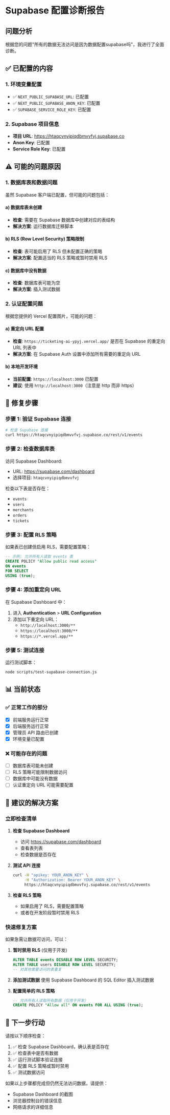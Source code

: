 # Supabase 配置诊断报告

## 问题分析

根据您的问题"所有的数据无法访问是因为数据配置supabase吗"，我进行了全面诊断。

## ✅ 已配置的内容

### 1. 环境变量配置
- ✅ `NEXT_PUBLIC_SUPABASE_URL`: 已配置
- ✅ `NEXT_PUBLIC_SUPABASE_ANON_KEY`: 已配置
- ✅ `SUPABASE_SERVICE_ROLE_KEY`: 已配置

### 2. Supabase 项目信息
- **项目 URL**: https://htaqcvnyipiqdbmvvfvj.supabase.co
- **Anon Key**: 已配置
- **Service Role Key**: 已配置

## ⚠️ 可能的问题原因

### 1. 数据库表和数据问题
虽然 Supabase 客户端已配置，但可能的问题包括：

#### a) 数据库表未创建
- **检查**: 需要在 Supabase 数据库中创建对应的表结构
- **解决方案**: 运行数据库迁移脚本

#### b) RLS (Row Level Security) 策略限制
- **检查**: 表可能启用了 RLS 但未配置正确的策略
- **解决方案**: 配置适当的 RLS 策略或暂时禁用 RLS

#### c) 数据库中没有数据
- **检查**: 数据库表可能为空
- **解决方案**: 插入测试数据

### 2. 认证配置问题

根据您提供的 Vercel 配置图片，可能的问题：

#### a) 重定向 URL 配置
- **检查**: `https://ticketing-ai-ypyj.vercel.app/` 是否在 Supabase 的重定向 URL 列表中
- **解决方案**: 在 Supabase Auth 设置中添加所有需要的重定向 URL

#### b) 本地开发环境
- **当前配置**: `https://localhost:3000` 已配置
- **建议**: 使用 `http://localhost:3000`（注意是 http 而非 https）

## 🔧 修复步骤

### 步骤 1: 验证 Supabase 连接

```bash
# 检查 Supabase 连接
curl https://htaqcvnyipiqdbmvvfvj.supabase.co/rest/v1/events
```

### 步骤 2: 检查数据库表

访问 Supabase Dashboard:
- URL: https://supabase.com/dashboard
- 选择项目: `htaqcvnyipiqdbmvvfvj`

检查以下表是否存在：
- `events`
- `users`
- `merchants`
- `orders`
- `tickets`

### 步骤 3: 配置 RLS 策略

如果表已创建但启用 RLS，需要配置策略：

```sql
-- 示例: 允许所有人读取 events 表
CREATE POLICY "Allow public read access" 
ON events 
FOR SELECT 
USING (true);
```

### 步骤 4: 添加重定向 URL

在 Supabase Dashboard 中：
1. 进入 **Authentication** > **URL Configuration**
2. 添加以下重定向 URL：
   - `http://localhost:3000/**`
   - `https://localhost:3000/**`
   - `https://*.vercel.app/**`

### 步骤 5: 测试连接

运行测试脚本：

```bash
node scripts/test-supabase-connection.js
```

## 📊 当前状态

### ✅ 正常工作的部分
- [x] 前端服务运行正常
- [x] 后端服务运行正常
- [x] 管理员 API 路由已创建
- [x] 环境变量已配置

### ❌ 可能存在的问题
- [ ] 数据库表可能未创建
- [ ] RLS 策略可能限制数据访问
- [ ] 数据库中可能没有数据
- [ ] 认证重定向 URL 可能需要配置

## 🎯 建议的解决方案

### 立即检查清单

1. **检查 Supabase Dashboard**
   - 访问 https://supabase.com/dashboard
   - 查看表列表
   - 检查数据是否存在

2. **测试 API 连接**
   ```bash
   curl -H "apikey: YOUR_ANON_KEY" \
        -H "Authorization: Bearer YOUR_ANON_KEY" \
        https://htaqcvnyipiqdbmvvfvj.supabase.co/rest/v1/events
   ```

3. **检查 RLS 策略**
   - 如果启用了 RLS，需要配置策略
   - 或者在开发阶段暂时禁用 RLS

### 快速修复方案

如果急需让数据可访问，可以：

1. **暂时禁用 RLS** (仅用于开发)
   ```sql
   ALTER TABLE events DISABLE ROW LEVEL SECURITY;
   ALTER TABLE users DISABLE ROW LEVEL SECURITY;
   -- 对其他需要访问的表重复
   ```

2. **添加测试数据**
   使用 Supabase Dashboard 的 SQL Editor 插入测试数据

3. **配置简单的 RLS 策略**
   ```sql
   -- 允许所有人读取所有数据（仅用于开发）
   CREATE POLICY "Allow all" ON events FOR ALL USING (true);
   ```

## 📝 下一步行动

请按以下顺序检查：

1. ✅ 检查 Supabase Dashboard，确认表是否存在
2. ✅ 检查表中是否有数据
3. ✅ 运行测试脚本验证连接
4. ✅ 配置 RLS 策略或暂时禁用
5. ✅ 测试数据访问

如果以上步骤都完成但仍然无法访问数据，请提供：
- Supabase Dashboard 的截图
- 浏览器控制台的错误信息
- 网络请求的详细信息






